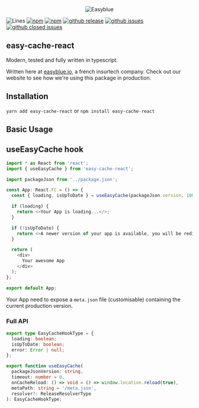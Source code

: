 <center><img src="https://i.imgur.com/bo6FcQ7.png" alt="Easyblue" /></center>

![Lines](https://img.shields.io/badge/Coverage-85.42%25-yellow.svg)
[![npm](https://img.shields.io/npm/v/easy-cache-react.svg?style=flat-square)](https://www.npmjs.com/package/easy-cache-react)
[![npm](https://img.shields.io/npm/dm/easy-cache-react.svg?style=flat-square&colorB=007ec6)](https://www.npmjs.com/package/easy-cache-react)
[![github release](https://img.shields.io/github/release/easyblueio/easy-cache-react.svg?style=flat-square)](https://github.com/easyblueio/easy-cache-react/releases)
[![github issues](https://img.shields.io/github/issues/easyblueio/easy-cache-react.svg?style=flat-square)](https://github.com/easyblueio/easy-cache-react/issues)
[![github closed issues](https://img.shields.io/github/issues-closed/easyblueio/easy-cache-react.svg?style=flat-square&colorB=44cc11)](https://github.com/easyblueio/easy-cache-react/issues?q=is%3Aissue+is%3Aclosed)

## easy-cache-react

Modern, tested and fully written in typescript.

Written here at [easyblue.io](https://www.easyblue.io/), a french insurtech company. Check out our website to see how we're using this package in production.

 ## Installation
 
 `yarn add easy-cache-react` or `npm install easy-cache-react`

## Basic Usage

## useEasyCache hook

```typescript jsx
import * as React from 'react';
import { useEasyCache } from 'easy-cache-react';

import packageJson from '../package.json';

const App: React.FC = () => {
  const { loading, isUpToDate } = useEasyCache(packageJson.version, 1000);

  if (loading) {
    return <>Your App is loading...</>;  
  }

  if (!isUpToDate) {
    return <>A newer version of your app is available, you will be redirected soon...</>;
  }

  return (
    <div>
      Your awesome App
    </div>
  );
};

export default App;
```

Your App need to expose a `meta.json` file (customisable) containing the current production version.

### Full API

````typescript
export type EasyCacheHookType = {
  loading: boolean;
  isUpToDate: boolean;
  error: Error | null;
};

export function useEasyCache(
  packageJsonVersion: string,
  timeout: number = 0,
  onCacheReload: () => void = () => window.location.reload(true),
  metaPath: string = '/meta.json',
  resolver?: ReleaseResolverType
): EasyCacheHookType;
````
